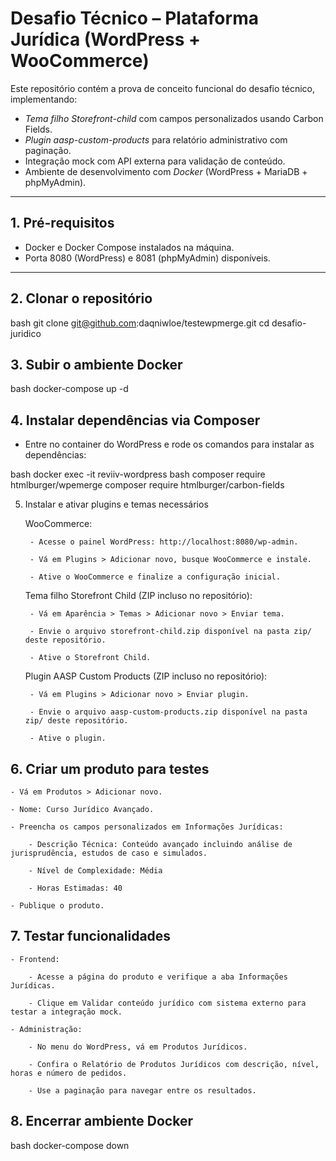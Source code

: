 # Desafio Técnico – Plataforma Jurídica (WordPress + WooCommerce)

Este repositório contém a prova de conceito funcional do desafio técnico, implementando:
- *Tema filho Storefront-child* com campos personalizados usando Carbon Fields.
- *Plugin aasp-custom-products* para relatório administrativo com paginação.
- Integração mock com API externa para validação de conteúdo.
- Ambiente de desenvolvimento com *Docker* (WordPress + MariaDB + phpMyAdmin).

---

## 1. Pré-requisitos

- Docker e Docker Compose instalados na máquina.
- Porta 8080 (WordPress) e 8081 (phpMyAdmin) disponíveis.

---

## 2. Clonar o repositório

bash
git clone git@github.com:daqniwloe/testewpmerge.git
cd desafio-juridico


## 3. Subir o ambiente Docker
bash
docker-compose up -d


## 4. Instalar dependências via Composer

- Entre no container do WordPress e rode os comandos para instalar as dependências:

bash
docker exec -it reviiv-wordpress bash
composer require htmlburger/wpemerge
composer require htmlburger/carbon-fields

5. Instalar e ativar plugins e temas necessários

    WooCommerce:

        - Acesse o painel WordPress: http://localhost:8080/wp-admin.

        - Vá em Plugins > Adicionar novo, busque WooCommerce e instale.

        - Ative o WooCommerce e finalize a configuração inicial.

    Tema filho Storefront Child (ZIP incluso no repositório):

        - Vá em Aparência > Temas > Adicionar novo > Enviar tema.

        - Envie o arquivo storefront-child.zip disponível na pasta zip/ deste repositório.

        - Ative o Storefront Child.

    Plugin AASP Custom Products (ZIP incluso no repositório):

        - Vá em Plugins > Adicionar novo > Enviar plugin.

        - Envie o arquivo aasp-custom-products.zip disponível na pasta zip/ deste repositório.

        - Ative o plugin.

## 6. Criar um produto para testes

    - Vá em Produtos > Adicionar novo.

    - Nome: Curso Jurídico Avançado.

    - Preencha os campos personalizados em Informações Jurídicas:

        - Descrição Técnica: Conteúdo avançado incluindo análise de jurisprudência, estudos de caso e simulados.

        - Nível de Complexidade: Média

        - Horas Estimadas: 40

    - Publique o produto.

## 7. Testar funcionalidades

    - Frontend:

        - Acesse a página do produto e verifique a aba Informações Jurídicas.

        - Clique em Validar conteúdo jurídico com sistema externo para testar a integração mock.

    - Administração:

        - No menu do WordPress, vá em Produtos Jurídicos.

        - Confira o Relatório de Produtos Jurídicos com descrição, nível, horas e número de pedidos.

        - Use a paginação para navegar entre os resultados.

 ## 8. Encerrar ambiente Docker

bash
docker-compose down
